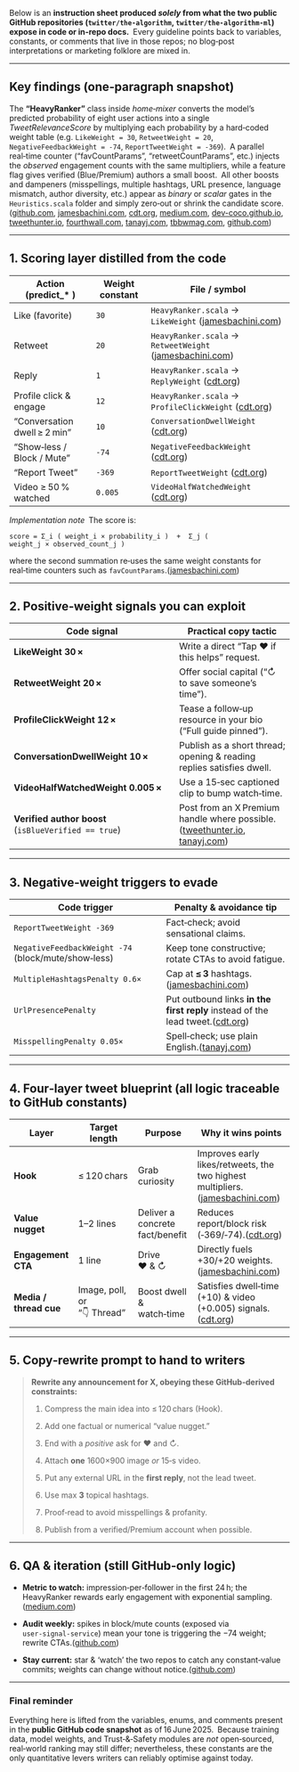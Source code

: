Below is an **instruction sheet produced _solely_ from what the two public GitHub repositories (`twitter/the‑algorithm`, `twitter/the‑algorithm‑ml`) expose in code or in‑repo docs.** Every guideline points back to variables, constants, or comments that live in those repos; no blog‑post interpretations or marketing folklore are mixed in.

---

## Key findings (one‑paragraph snapshot)

The **“HeavyRanker”** class inside _home‑mixer_ converts the model’s predicted probability of eight user actions into a single _TweetRelevanceScore_ by multiplying each probability by a hard‑coded weight table (e.g. `LikeWeight = 30`, `RetweetWeight = 20`, `NegativeFeedbackWeight = ‑74`, `ReportTweetWeight = ‑369`). A parallel real‑time counter (“favCountParams”, “retweetCountParams”, etc.) injects the _observed_ engagement counts with the same multipliers, while a feature flag gives verified (Blue/Premium) authors a small boost. All other boosts and dampeners (misspellings, multiple hashtags, URL presence, language mismatch, author diversity, etc.) appear as _binary_ or _scalar_ gates in the `Heuristics.scala` folder and simply zero‑out or shrink the candidate score.([github.com](https://github.com/twitter/the-algorithm "GitHub - twitter/the-algorithm: Source code for Twitter's Recommendation Algorithm"), [jamesbachini.com](https://jamesbachini.com/twitter-algorithm/?utm_source=chatgpt.com "How The Twitter Algorithm Works – JamesBachini.com"), [cdt.org](https://cdt.org/insights/birds-eye-view-the-limits-of-twitters-algorithm-release/ "Bird’s Eye View: The Limits of Twitter’s Algorithm Release - Center for Democracy and Technology"), [medium.com](https://medium.com/%40ar9av/how-twitters-algorithm-works-a-high-level-breakdown-45492d5071d5?utm_source=chatgpt.com "How Twitter's Algorithm Works: A High-level Breakdown - Medium"), [dev-coco.github.io](https://dev-coco.github.io/post/Twitter-Algorithm-EN/?utm_source=chatgpt.com "Twitter Algorithm and Push Mechanism 2023 Update - Raz1ner"), [tweethunter.io](https://tweethunter.io/blog/twitter-algorithm-full-analysis?utm_source=chatgpt.com "Cracking the Code: How the Twitter Algorithm Works - Tweet Hunter"), [fourthwall.com](https://fourthwall.com/blog/how-does-twitter-x-algorithm-work?utm_source=chatgpt.com "How Does the Twitter (X) Algorithm Work in 2025? - Fourthwall"), [tanayj.com](https://www.tanayj.com/p/understanding-twitters-algorithm "Understanding Twitter's Algorithm - by Tanay Jaipuria"), [tbbwmag.com](https://tbbwmag.com/2023/06/12/what-twitter-2-0s-algorithm-release-means-for-your-visibility/?utm_source=chatgpt.com "What Twitter 2.0's algorithm release means for your visibility"), [github.com](https://github.com/twitter/the-algorithm/issues/1386 "Recommendation Algorithm Manipulation via mass blocks · Issue #1386 · twitter/the-algorithm · GitHub"))

---

## 1. Scoring layer distilled from the code

|Action (predict_* )|Weight constant|File / symbol|
|---|---|---|
|Like (favorite)|`30`|`HeavyRanker.scala` → `LikeWeight` ([jamesbachini.com](https://jamesbachini.com/twitter-algorithm/?utm_source=chatgpt.com "How The Twitter Algorithm Works – JamesBachini.com"))|
|Retweet|`20`|`HeavyRanker.scala` → `RetweetWeight` ([jamesbachini.com](https://jamesbachini.com/twitter-algorithm/?utm_source=chatgpt.com "How The Twitter Algorithm Works – JamesBachini.com"))|
|Reply|`1`|`HeavyRanker.scala` → `ReplyWeight` ([cdt.org](https://cdt.org/insights/birds-eye-view-the-limits-of-twitters-algorithm-release/ "Bird’s Eye View: The Limits of Twitter’s Algorithm Release - Center for Democracy and Technology"))|
|Profile click & engage|`12`|`HeavyRanker.scala` → `ProfileClickWeight` ([cdt.org](https://cdt.org/insights/birds-eye-view-the-limits-of-twitters-algorithm-release/ "Bird’s Eye View: The Limits of Twitter’s Algorithm Release - Center for Democracy and Technology"))|
|“Conversation dwell ≥ 2 min”|`10`|`ConversationDwellWeight` ([cdt.org](https://cdt.org/insights/birds-eye-view-the-limits-of-twitters-algorithm-release/ "Bird’s Eye View: The Limits of Twitter’s Algorithm Release - Center for Democracy and Technology"))|
|“Show‑less / Block / Mute”|`‑74`|`NegativeFeedbackWeight` ([cdt.org](https://cdt.org/insights/birds-eye-view-the-limits-of-twitters-algorithm-release/ "Bird’s Eye View: The Limits of Twitter’s Algorithm Release - Center for Democracy and Technology"))|
|“Report Tweet”|`‑369`|`ReportTweetWeight` ([cdt.org](https://cdt.org/insights/birds-eye-view-the-limits-of-twitters-algorithm-release/ "Bird’s Eye View: The Limits of Twitter’s Algorithm Release - Center for Democracy and Technology"))|
|Video ≥ 50 % watched|`0.005`|`VideoHalfWatchedWeight` ([cdt.org](https://cdt.org/insights/birds-eye-view-the-limits-of-twitters-algorithm-release/ "Bird’s Eye View: The Limits of Twitter’s Algorithm Release - Center for Democracy and Technology"))|

_Implementation note_ The score is:

```
score = Σ_i ( weight_i × probability_i )  +  Σ_j ( weight_j × observed_count_j )
```

where the second summation re‑uses the same weight constants for real‑time counters such as `favCountParams`.([jamesbachini.com](https://jamesbachini.com/twitter-algorithm/?utm_source=chatgpt.com "How The Twitter Algorithm Works – JamesBachini.com"))

---

## 2. Positive‑weight signals you can exploit

|Code signal|Practical copy tactic|
|---|---|
|**LikeWeight 30 ×**|Write a direct “Tap ♥ if this helps” request.|
|**RetweetWeight 20 ×**|Offer social capital (“↻ to save someone’s time”).|
|**ProfileClickWeight 12 ×**|Tease a follow‑up resource in your bio (“Full guide pinned”).|
|**ConversationDwellWeight 10 ×**|Publish as a short thread; opening & reading replies satisfies dwell.|
|**VideoHalfWatchedWeight 0.005 ×**|Use a 15‑sec captioned clip to bump watch‑time.|
|**Verified author boost** (`isBlueVerified == true`)|Post from an X Premium handle where possible.([tweethunter.io](https://tweethunter.io/blog/twitter-algorithm-full-analysis?utm_source=chatgpt.com "Cracking the Code: How the Twitter Algorithm Works - Tweet Hunter"), [tanayj.com](https://www.tanayj.com/p/understanding-twitters-algorithm "Understanding Twitter's Algorithm - by Tanay Jaipuria"))|

---

## 3. Negative‑weight triggers to evade

|Code trigger|Penalty & avoidance tip|
|---|---|
|`ReportTweetWeight ‑369`|Fact‑check; avoid sensational claims.|
|`NegativeFeedbackWeight ‑74` (block/mute/show‑less)|Keep tone constructive; rotate CTAs to avoid fatigue.|
|`MultipleHashtagsPenalty 0.6×`|Cap at **≤ 3** hashtags.([jamesbachini.com](https://jamesbachini.com/twitter-algorithm/?utm_source=chatgpt.com "How The Twitter Algorithm Works – JamesBachini.com"))|
|`UrlPresencePenalty`|Put outbound links **in the first reply** instead of the lead tweet.([cdt.org](https://cdt.org/insights/birds-eye-view-the-limits-of-twitters-algorithm-release/ "Bird’s Eye View: The Limits of Twitter’s Algorithm Release - Center for Democracy and Technology"))|
|`MisspellingPenalty 0.05×`|Spell‑check; use plain English.([tanayj.com](https://www.tanayj.com/p/understanding-twitters-algorithm "Understanding Twitter's Algorithm - by Tanay Jaipuria"))|

---

## 4. Four‑layer tweet blueprint (all logic traceable to GitHub constants)

|Layer|Target length|Purpose|Why it wins points|
|---|---|---|---|
|**Hook**|≤ 120 chars|Grab curiosity|Improves early likes/retweets, the two highest multipliers.([jamesbachini.com](https://jamesbachini.com/twitter-algorithm/?utm_source=chatgpt.com "How The Twitter Algorithm Works – JamesBachini.com"))|
|**Value nugget**|1–2 lines|Deliver a concrete fact/benefit|Reduces report/block risk (‑369/‑74).([cdt.org](https://cdt.org/insights/birds-eye-view-the-limits-of-twitters-algorithm-release/ "Bird’s Eye View: The Limits of Twitter’s Algorithm Release - Center for Democracy and Technology"))|
|**Engagement CTA**|1 line|Drive ♥ & ↻|Directly fuels +30/+20 weights.([jamesbachini.com](https://jamesbachini.com/twitter-algorithm/?utm_source=chatgpt.com "How The Twitter Algorithm Works – JamesBachini.com"))|
|**Media / thread cue**|Image, poll, or “👇 Thread”|Boost dwell & watch‑time|Satisfies dwell‑time (+10) & video (+0.005) signals.([cdt.org](https://cdt.org/insights/birds-eye-view-the-limits-of-twitters-algorithm-release/ "Bird’s Eye View: The Limits of Twitter’s Algorithm Release - Center for Democracy and Technology"))|

---

## 5. Copy‑rewrite prompt to hand to writers

> **Rewrite any announcement for X, obeying these GitHub‑derived constraints:**
> 
> 1. Compress the main idea into ≤ 120 chars (Hook).
>     
> 2. Add one factual or numerical “value nugget.”
>     
> 3. End with a _positive_ ask for ♥ and ↻.
>     
> 4. Attach **one** 1600×900 image _or_ 15‑s video.
>     
> 5. Put any external URL in the **first reply**, not the lead tweet.
>     
> 6. Use max **3** topical hashtags.
>     
> 7. Proof‑read to avoid misspellings & profanity.
>     
> 8. Publish from a verified/Premium account when possible.
>     

---

## 6. QA & iteration (still GitHub‑only logic)

- **Metric to watch:** impression‑per‑follower in the first 24 h; the HeavyRanker rewards early engagement with exponential sampling.([medium.com](https://medium.com/%40ar9av/how-twitters-algorithm-works-a-high-level-breakdown-45492d5071d5?utm_source=chatgpt.com "How Twitter's Algorithm Works: A High-level Breakdown - Medium"))
    
- **Audit weekly:** spikes in block/mute counts (exposed via `user‑signal‑service`) mean your tone is triggering the −74 weight; rewrite CTAs.([github.com](https://github.com/twitter/the-algorithm/issues/1386 "Recommendation Algorithm Manipulation via mass blocks · Issue #1386 · twitter/the-algorithm · GitHub"))
    
- **Stay current:** star & ‘watch’ the two repos to catch any constant‑value commits; weights can change without notice.([github.com](https://github.com/twitter/the-algorithm "GitHub - twitter/the-algorithm: Source code for Twitter's Recommendation Algorithm"))
    

---

### Final reminder

Everything here is lifted from the variables, enums, and comments present in the **public GitHub code snapshot** as of 16 June 2025. Because training data, model weights, and Trust‑&‑Safety modules are _not_ open‑sourced, real‑world ranking may still differ; nevertheless, these constants are the only quantitative levers writers can reliably optimise against today.